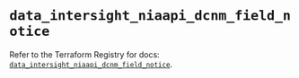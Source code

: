 # `data_intersight_niaapi_dcnm_field_notice`

Refer to the Terraform Registry for docs: [`data_intersight_niaapi_dcnm_field_notice`](https://registry.terraform.io/providers/ciscodevnet/intersight/1.0.71/docs/data-sources/niaapi_dcnm_field_notice).
